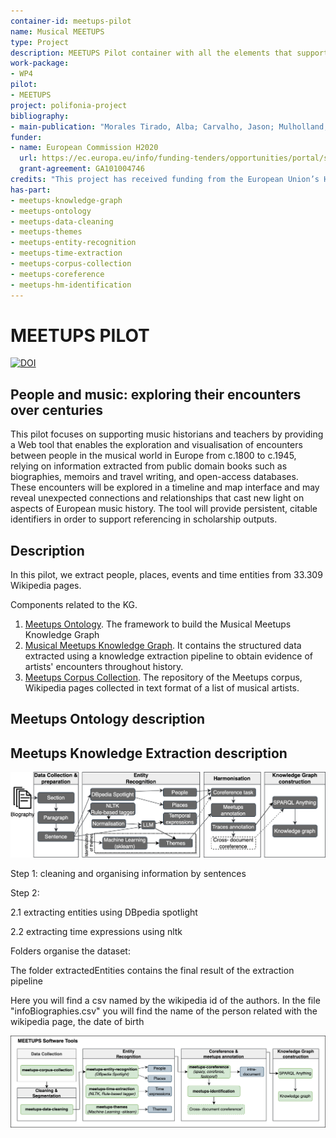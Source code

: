 ```yaml
---
container-id: meetups-pilot
name: Musical MEETUPS
type: Project
description: MEETUPS Pilot container with all the elements that support the knowledge extraction of historical meetups
work-package: 
- WP4
pilot:
- MEETUPS
project: polifonia-project
bibliography:
- main-publication: "Morales Tirado, Alba; Carvalho, Jason; Mulholland, Paul and Daga, Enrico (2023). Musical Meetups: a Knowledge Graph approach for Historical Social Network Analysis. In: Proceedings of the ESWC 2023 Workshops and Tutorials, Semantic Methods for Events and Stories (SEMMES)."
funder:
- name: European Commission H2020
  url: https://ec.europa.eu/info/funding-tenders/opportunities/portal/screen/programmes/h2020
  grant-agreement: GA101004746
credits: "This project has received funding from the European Union’s Horizon 2020 research and innovation programme under grant agreement GA101004746. The communication reflects only the author’s view and the Research Executive Agency is not responsible for any use that may be made of the information it contains."
has-part:
- meetups-knowledge-graph
- meetups-ontology
- meetups-data-cleaning
- meetups-themes
- meetups-entity-recognition
- meetups-time-extraction
- meetups-corpus-collection
- meetups-coreference
- meetups-hm-identification
---
```


# MEETUPS PILOT

[![DOI](https://zenodo.org/badge/436452967.svg)](https://zenodo.org/badge/latestdoi/436452967)

## People and music: exploring their encounters over centuries

This pilot focuses on supporting music historians and teachers by providing a Web tool that enables the exploration and visualisation of encounters between people in the musical world in Europe from c.1800 to c.1945, relying on information extracted from public domain books such as biographies, memoirs and travel writing, and open-access databases. These encounters will be explored in a timeline and map interface and may reveal unexpected connections and relationships that cast new light on aspects of European music history. The tool will provide persistent, citable identifiers in order to support referencing in scholarship outputs.

## Description

In this pilot, we extract people, places, events and time entities from 33.309 Wikipedia pages.

Components related to the KG.
1. [Meetups Ontology](https://github.com/polifonia-project/meetups-ontology). The framework to build the Musical Meetups Knowledge Graph 
2. [Musical Meetups Knowledge Graph](https://github.com/polifonia-project/meetups-knowledge-graph). It contains the structured data extracted using a knowledge extraction pipeline to obtain evidence of artists' encounters throughout history. 
3. [Meetups Corpus Collection](https://github.com/polifonia-project/meetups_corpus_collection). The repository of the Meetups corpus, Wikipedia pages collected in text format of a list of musical artists.

## Meetups Ontology description

## Meetups Knowledge Extraction description

![KG extraction pipeline](https://github.com/polifonia-project/meetups-knowledge-graph/blob/17bbb79cf1ee3f7c04ab9a60a339b350cf6fe1b7/diagrams/meetups-pipeline.png "KG extraction pipeline")

Step 1: cleaning and organising information by sentences

Step 2:
  
  2.1 extracting entities using DBpedia spotlight
  
  2.2 extracting time expressions using nltk
  
Folders organise the dataset:

The folder extractedEntities contains the final result of the extraction pipeline

Here you will find a csv named by the wikipedia id of the authors. In the file "infoBiographies.csv" you will find the name of the person related with the wikipedia page, the date of birth

![MEETUPS software-tools](https://github.com/polifonia-project/meetups-knowledge-graph/blob/b993d1650df723723801673d0fa220de0d962b22/diagrams/meetups-software_tools.png)
